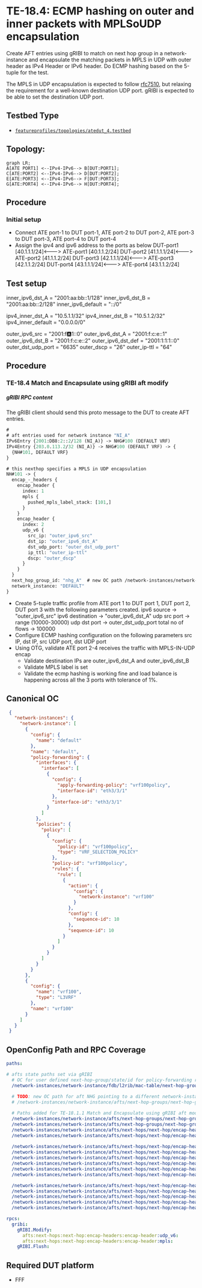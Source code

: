 # TE-18.4: ECMP hashing on outer and inner packets with MPLSoUDP encapsulation

Create AFT entries using gRIBI to match on next hop group in a
network-instance and encapsulate the matching packets in MPLS in UDP with
outer header as IPv4 Header or IPv6 header. Do ECMP hashing based on the 5-tuple
for the test.

The MPLS in UDP encapsulation is expected to follow
[rfc7510](https://datatracker.ietf.org/doc/html/rfc7510#section-3),
but relaxing the requirement for a well-known destination UDP port. gRIBI is
expected to be able to set the destination UDP port.

## Testbed Type

* [`featureprofiles/topologies/atedut_4.testbed`](https://github.com/openconfig/featureprofiles/blob/main/topologies/atedut_4.testbed)

## Topology:

```mermaid
graph LR;
A[ATE PORT1] <--IPv4-IPv6--> B[DUT:PORT1];
C[ATE:PORT2] <--IPv4-IPv6--> D[DUT:PORT2];
E[ATE:PORT3] <--IPv4-IPv6--> F[DUT:PORT3];
G[ATE:PORT4] <--IPv4-IPv6--> H[DUT:PORT4];
```

## Procedure

### Initial setup

*   Connect ATE port-1 to DUT port-1, ATE port-2 to DUT port-2, ATE port-3 to
    DUT port-3, ATE port-4 to DUT port-4
*   Assign the ipv4 and ipv6 address to the ports as below
    DUT-port1 [40.1.1.1/24]<---> ATE-port1 [40.1.1.2/24]
    DUT-port2 [41.1.1.1/24]<---> ATE-port2 [41.1.1.2/24]
    DUT-port3 [42.1.1.1/24]<---> ATE-port3 [42.1.1.2/24]
    DUT-port4 [43.1.1.1/24]<---> ATE-port4 [43.1.1.2/24]

## Test setup

inner_ipv6_dst_A = "2001:aa:bb::1/128"
inner_ipv6_dst_B = "2001:aa:bb::2/128"
inner_ipv6_default = "::/0"

ipv4_inner_dst_A = "10.5.1.1/32"
ipv4_inner_dst_B = "10.5.1.2/32"
ipv4_inner_default = "0.0.0.0/0"

outer_ipv6_src =      "2001:f:a:1::0"
outer_ipv6_dst_A =    "2001:f:c:e::1"
outer_ipv6_dst_B =    "2001:f:c:e::2"
outer_ipv6_dst_def =  "2001:1:1:1::0"
outer_dst_udp_port =  "6635"
outer_dscp =          "26"
outer_ip-ttl =        "64"

## Procedure

### TE-18.4 Match and Encapsulate using gRIBI aft modify

##### gRIBI RPC content

The gRIBI client should send this proto message to the DUT to create AFT
entries.

```proto
#
# aft entries used for network instance "NI_A"
IPv6Entry {2001:DB8:2::2/128 (NI_A)} -> NHG#100 (DEFAULT VRF)
IPv4Entry {203.0.113.2/32 (NI_A)} -> NHG#100 (DEFAULT VRF) -> {
  {NH#101, DEFAULT VRF}
}

# this nexthop specifies a MPLS in UDP encapsulation
NH#101 -> {
  encap_-_headers {
    encap_header {
      index: 1
      mpls {
        pushed_mpls_label_stack: [101,]
      }
    }
    encap_header {
      index: 2
      udp_v6 {
        src_ip: "outer_ipv6_src"
        dst_ip: "outer_ipv6_dst_A"
        dst_udp_port: "outer_dst_udp_port"
        ip_ttl: "outer_ip-ttl"
        dscp: "outer_dscp"
      }
    }
  }
  next_hop_group_id: "nhg_A"  # new OC path /network-instances/network-instance/afts/next-hop-groups/next-hop-group/state/
  network_instance: "DEFAULT"
}
```

* Create 5-tuple traffic profile from ATE port 1 to DUT port 1, DUT port 2, 
  DUT port 3 with the following parameters created.
  ipv6 source -> "outer_ipv6_src"
  ipv6 destination -> "outer_ipv6_dst_A"
  udp src port -> range (10000-30000)
  udp dst port -> outer_dst_udp_port
  total no of flows -> 100000
* Configure ECMP hashing configuration on the following parameters
  src IP, dst IP, src UDP port, dst UDP port
* Using OTG, validate ATE port 2-4 receives the traffic with MPLS-IN-UDP encap
  * Validate destination IPs are outer_ipv6_dst_A and outer_ipv6_dst_B
  * Validate MPLS label is set
  * Validate the ecmp hashing is working fine and load balance is happening 
    across all the 3 ports with tolerance of 1%.

## Canonical OC

```json
 { 
   "network-instances": { 
     "network-instance": [ 
       { 
         "config": { 
           "name": "default" 
         }, 
         "name": "default", 
         "policy-forwarding": { 
           "interfaces": { 
             "interface": [ 
               { 
                 "config": { 
                   "apply-forwarding-policy": "vrf100policy", 
                   "interface-id": "eth3/3/1" 
                 }, 
                 "interface-id": "eth3/3/1" 
               } 
             ] 
           }, 
           "policies": { 
             "policy": [ 
               { 
                 "config": { 
                   "policy-id": "vrf100policy", 
                   "type": "VRF_SELECTION_POLICY" 
                 }, 
                 "policy-id": "vrf100policy", 
                 "rules": { 
                   "rule": [ 
                     { 
                       "action": { 
                         "config": { 
                           "network-instance": "vrf100" 
                         } 
                       }, 
                       "config": { 
                         "sequence-id": 10 
                       }, 
                       "sequence-id": 10 
                     } 
                   ] 
                 } 
               } 
             ] 
           } 
         } 
       }, 
       { 
         "config": { 
           "name": "vrf100", 
           "type": "L3VRF" 
         }, 
         "name": "vrf100" 
       } 
     ] 
   } 
 } 
 ```

## OpenConfig Path and RPC Coverage

```yaml
paths:

# afts state paths set via gRIBI
  # OC for user defined next-hop-group/state/id for policy-forwarding rules pointing to a NHG
  /network-instances/network-instance/fdb/l2rib/mac-table/next-hop-groups/next-hop-group/id:
  
  # TODO: new OC path for aft NHG pointing to a different network-instance
  # /network-instances/network-instance/afts/next-hop-groups/next-hop-group/state/network-instance:

  # Paths added for TE-18.1.1 Match and Encapsulate using gRIBI aft modify
  /network-instances/network-instance/afts/next-hop-groups/next-hop-group/state/id:
  /network-instances/network-instance/afts/next-hop-groups/next-hop-group/next-hops/next-hop/state/index:
  /network-instances/network-instance/afts/next-hops/next-hop/encap-headers/encap-header/state/index:
  /network-instances/network-instance/afts/next-hops/next-hop/encap-headers/encap-header/state/type:
  
  /network-instances/network-instance/afts/next-hops/next-hop/encap-headers/encap-header/mpls/state/mpls-label-stack:
  /network-instances/network-instance/afts/next-hops/next-hop/encap-headers/encap-header/udp-v4/state/src-ip:
  /network-instances/network-instance/afts/next-hops/next-hop/encap-headers/encap-header/udp-v4/state/dst-ip:
  /network-instances/network-instance/afts/next-hops/next-hop/encap-headers/encap-header/udp-v4/state/dst-udp-port:
  /network-instances/network-instance/afts/next-hops/next-hop/encap-headers/encap-header/udp-v4/state/ip-ttl:
  /network-instances/network-instance/afts/next-hops/next-hop/encap-headers/encap-header/udp-v4/state/dscp:

  /network-instances/network-instance/afts/next-hops/next-hop/encap-headers/encap-header/udp-v6/state/src-ip:
  /network-instances/network-instance/afts/next-hops/next-hop/encap-headers/encap-header/udp-v6/state/dst-ip:
  /network-instances/network-instance/afts/next-hops/next-hop/encap-headers/encap-header/udp-v6/state/dst-udp-port:
  /network-instances/network-instance/afts/next-hops/next-hop/encap-headers/encap-header/udp-v6/state/ip-ttl:
  /network-instances/network-instance/afts/next-hops/next-hop/encap-headers/encap-header/udp-v6/state/dscp:

rpcs:
  gribi:
    gRIBI.Modify:
      afts:next-hops:next-hop:encap-headers:encap-header:udp_v6:
      afts:next-hops:next-hop:encap-headers:encap-header:mpls:
    gRIBI.Flush:
```

## Required DUT platform

* FFF


